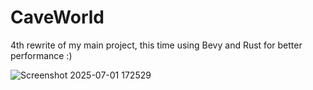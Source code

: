 # CaveWorld

4th rewrite of my main project, this time using Bevy and Rust for better performance :)

![Screenshot 2025-07-01 172529](https://github.com/user-attachments/assets/daa879dc-12ff-49e3-a97b-7c7bd739e9c1)
